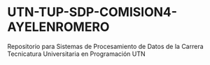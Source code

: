 # UTN-TUP-SDP-COMISION4-AYELENROMERO
Repositorio para Sistemas de Procesamiento de Datos de la Carrera Tecnicatura Universitaria en Programación UTN
